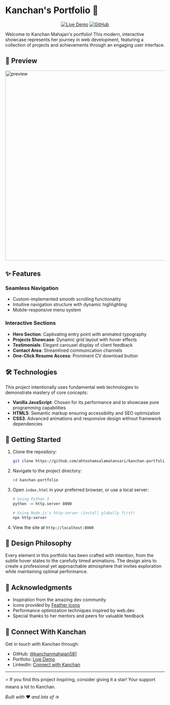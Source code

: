 # Kanchan's Portfolio 🚀

<div align="center">

[![Live Demo](https://img.shields.io/badge/LIVE-DEMO-success?style=for-the-badge)](https://kanchan-m-portfolio.netlify.app/)
[![GitHub](https://img.shields.io/badge/GITHUB-REPO-blue?style=for-the-badge)](https://github.com/ahteshamsalamatansari/Kanchan-Portfolio)

</div>

Welcome to Kanchan Mahajan's portfolio! This modern, interactive showcase represents her journey in web development, featuring a collection of projects and achievements through an engaging user interface.

## 📸 Preview

<img src="./images/kanchan_preview.jpg" alt="preview" width="600px" align="center"/>

## ✨ Features

### Seamless Navigation
- Custom-implemented smooth scrolling functionality
- Intuitive navigation structure with dynamic highlighting
- Mobile-responsive menu system

### Interactive Sections
- **Hero Section**: Captivating entry point with animated typography
- **Projects Showcase**: Dynamic grid layout with hover effects
- **Testimonials**: Elegant carousel display of client feedback
- **Contact Area**: Streamlined communication channels
- **One-Click Resume Access**: Prominent CV download button

## 🛠️ Technologies

This project intentionally uses fundamental web technologies to demonstrate mastery of core concepts:

- **Vanilla JavaScript**: Chosen for its performance and to showcase pure programming capabilities
- **HTML5**: Semantic markup ensuring accessibility and SEO optimization
- **CSS3**: Advanced animations and responsive design without framework dependencies

## 🚀 Getting Started

1. Clone the repository:
   ```bash
   git clone https://github.com/ahteshamsalamatansari/kanchan-portfolio.git
   ```

2. Navigate to the project directory:
   ```bash
   cd kanchan-portfolio
   ```

3. Open `index.html` in your preferred browser, or use a local server:
   ```bash
   # Using Python 3
   python -m http.server 8000
   
   # Using Node.js's http-server (install globally first)
   npx http-server
   ```

4. View the site at `http://localhost:8000`

## 🎨 Design Philosophy

Every element in this portfolio has been crafted with intention, from the subtle hover states to the carefully timed animations. The design aims to create a professional yet approachable atmosphere that invites exploration while maintaining optimal performance.

## 🙏 Acknowledgments

- Inspiration from the amazing dev community
- Icons provided by [Feather Icons](https://feathericons.com)
- Performance optimization techniques inspired by web.dev
- Special thanks to her mentors and peers for valuable feedback

## 🤝 Connect With Kanchan

Get in touch with Kanchan through:
- GitHub: [@kanchanmahajan581](https://github.com/kanchanmahajan581)
- Portfolio: [Live Demo](https://kanchan-m-portfolio.netlify.app/)
- LinkedIn: [Connect with Kanchan](https://www.linkedin.com/in/kanchanmahajan581/)

---

⭐ If you find this project inspiring, consider giving it a star! Your support means a lot to Kanchan.

*Built with ❤️ and lots of ☕*